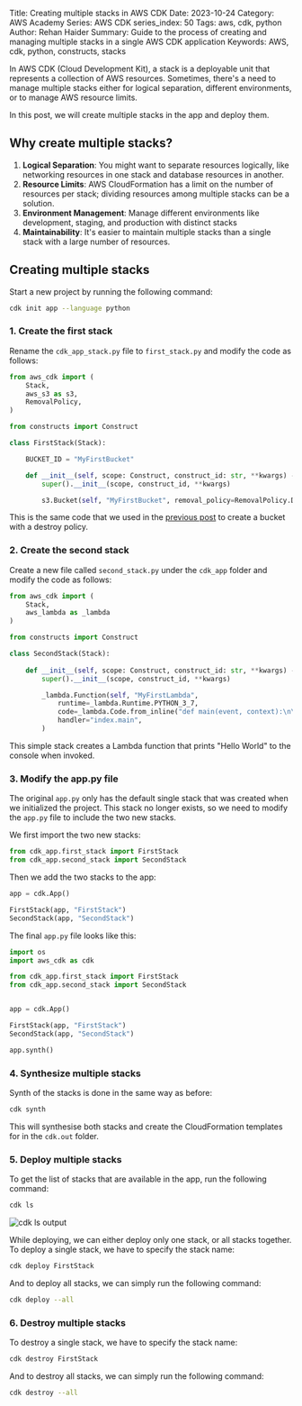Title: Creating multiple stacks in AWS CDK
Date: 2023-10-24
Category: AWS Academy
Series: AWS CDK
series_index: 50
Tags: aws, cdk, python
Author: Rehan Haider
Summary: Guide to the process of creating and managing multiple stacks in a single AWS CDK application
Keywords: AWS, cdk, python, constructs, stacks

In AWS CDK (Cloud Development Kit), a stack is a deployable unit that represents a collection of AWS resources. Sometimes, there's a need to manage multiple stacks either for logical separation, different environments, or to manage AWS resource limits. 

In this post, we will create multiple stacks in the app and deploy them.

## Why create multiple stacks?

1. **Logical Separation**: You might want to separate resources logically, like networking resources in one stack and database resources in another.
2. **Resource Limits**: AWS CloudFormation has a limit on the number of resources per stack; dividing resources among multiple stacks can be a solution.
3. **Environment Management**: Manage different environments like development, staging, and production with distinct stacks
4. **Maintainability**: It's easier to maintain multiple stacks than a single stack with a large number of resources.

## Creating multiple stacks

Start a new project by running the following command:

```bash
cdk init app --language python
```

### 1. Create the first stack

Rename the `cdk_app_stack.py` file to `first_stack.py` and modify the code as follows:

```python
from aws_cdk import (
    Stack,
    aws_s3 as s3,
    RemovalPolicy,
)

from constructs import Construct

class FirstStack(Stack):

    BUCKET_ID = "MyFirstBucket"

    def __init__(self, scope: Construct, construct_id: str, **kwargs) -> None:
        super().__init__(scope, construct_id, **kwargs)

        s3.Bucket(self, "MyFirstBucket", removal_policy=RemovalPolicy.DESTROY)
```

This is the same code that we used in the [previous post]({filename}50000030-cdk-update-app.md) to create a bucket with a destroy policy.


### 2. Create the second stack

Create a new file called `second_stack.py` under the `cdk_app` folder and modify the code as follows:

```python
from aws_cdk import (
    Stack,
    aws_lambda as _lambda
)

from constructs import Construct

class SecondStack(Stack):
    
    def __init__(self, scope: Construct, construct_id: str, **kwargs) -> None:
        super().__init__(scope, construct_id, **kwargs)

        _lambda.Function(self, "MyFirstLambda",
            runtime=_lambda.Runtime.PYTHON_3_7,
            code=_lambda.Code.from_inline("def main(event, context):\n\tprint('Hello World')"),
            handler="index.main",
        )
```

This simple stack creates a Lambda function that prints "Hello World" to the console when invoked.

### 3. Modify the app.py file

The original `app.py` only has the default single stack that was created when we initialized the project. This stack no longer exists, so we need to modify the `app.py` file to include the two new stacks.

We first import the two new stacks:

```python
from cdk_app.first_stack import FirstStack
from cdk_app.second_stack import SecondStack
```

Then we add the two stacks to the app:

```python
app = cdk.App()

FirstStack(app, "FirstStack")
SecondStack(app, "SecondStack")
```

The final `app.py` file looks like this:

```python
import os
import aws_cdk as cdk

from cdk_app.first_stack import FirstStack
from cdk_app.second_stack import SecondStack


app = cdk.App()

FirstStack(app, "FirstStack")
SecondStack(app, "SecondStack")

app.synth()
```

### 4. Synthesize multiple stacks

Synth of the stacks is done in the same way as before:

```bash
cdk synth
```

This will synthesise both stacks and create the CloudFormation templates for in the `cdk.out` folder.

### 5. Deploy multiple stacks

To get the list of stacks that are available in the app, run the following command:

```bash
cdk ls
```
![cdk ls output]({static}/images/aws/50000050-01-cdk-ls-output.png)


While deploying, we can either deploy only one stack, or all stacks together. To deploy a single stack, we have to specify the stack name:

```bash
cdk deploy FirstStack
```

And to deploy all stacks, we can simply run the following command:

```bash
cdk deploy --all
```

### 6. Destroy multiple stacks

To destroy a single stack, we have to specify the stack name:

```bash
cdk destroy FirstStack
```

And to destroy all stacks, we can simply run the following command:

```bash
cdk destroy --all
```